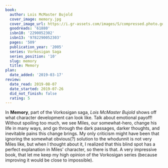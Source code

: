 ```yaml
---
book:
  author: Lois McMaster Bujold
  cover_image: memory.jpg
  cover_image_url: https://i.gr-assets.com/images/S/compressed.photo.goodreads.com/books/1460274588l/61880._SX98_.jpg
  goodreads: '61880'
  isbn10: '2290052302'
  isbn13: '9782290052303'
  pages: '509'
  publication_year: '2005'
  series: Vorkosigan Saga
  series_position: '10'
  slug: memory
  title: Memory
plan:
  date_added: '2019-03-17'
review:
  date_read: 2019-08-07
  date_started: 2019-07-26
  did_not_finish: false
  rating: 5
---
```


In **Memory**, part of the Vorkosigan saga, *Lois McMaster Bujold* shows off what character development can look like. Talk about emotional payoff! Without spoiling too much, we see Miles, our somewhat-hero, change his life in many ways, and go through the dark passages, darker thoughts, and inevitable pains this change brings. My only criticism might have been that ignoring the somewhat obvious(?) solution to the whodunnit is not very Miles like, but when I thought about it, I realized that this blind spot has a perfect explanation in Miles' character, so there is that. A very impressive book, that let me keep my high opinion of the Vorkosigan series (because improving it would be close to impossible).
